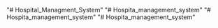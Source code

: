 "# Hospital_Managment_System" 
"# Hospita_management_system" 
"# Hospita_management_system" 
"# Hospita_management_system" 
